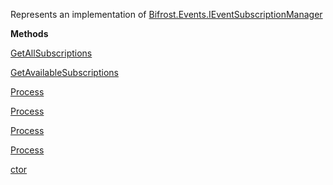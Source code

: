 Represents an implementation of [Bifrost.Events.IEventSubscriptionManager](Bifrost.Events.IEventSubscriptionManager)

**Methods**

[GetAllSubscriptions](Bifrost.Events.IEventSubscriptionManager.GetAllSubscriptions)


[GetAvailableSubscriptions](Bifrost.Events.IEventSubscriptionManager.GetAvailableSubscriptions)


[Process](Bifrost.Events.IEventSubscriptionManager.Process)


[Process](Bifrost.Events.IEventSubscriptionManager.Process)


[Process](Bifrost.Events.IEventSubscriptionManager.Process)


[Process](Bifrost.Events.IEventSubscriptionManager.Process)


[ctor](Bifrost.Events.EventSubscriptionManager.ctor)

